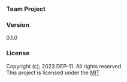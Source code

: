 ### Team Project

### Version
0.1.0

### License
Copyright (c); 2023 DEP-11. All rights reserved<br>
This project is licensed under the [MIT](License.txt)
